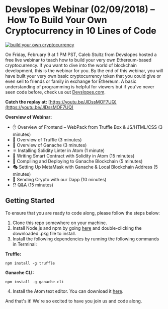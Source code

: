 # Devslopes Webinar (02/09/2018) – How To Build Your Own Cryptocurrency in 10 Lines of Code

[![build your own cryptocurrency](https://i.imgur.com/PxIK0qO.png)](https://zoom.us/webinar/register/WN_sON3e3jORtOVOaSy2nnOjw)

On Friday, February 9 at 1 PM PST, Caleb Stultz from Devslopes hosted a free live webinar to teach how to build your very own Ethereum-based cryptocurrency. If you want to dive into the world of blockchain development, this is the webinar for you. By the end of this webinar, you will have built your very own basic cryptocurrency token that you could give or even sell to friends or family in exchange for Ethereum. A basic understanding of programming is helpful for viewers but if you've never seen code before, check us out [Devslopes.com](www.devslopes.com).

**Catch the replay at:** [https://youtu.be/JlDssMOF7UQ](https://youtu.be/JlDssMOF7UQ)

**Overview of Webinar:**
* ✋ Overview of Frontend – WebPack from Truffle Box & JS/HTML/CSS (3 minutes)
* 🍬 Overview of Truffle (3 minutes)
* 🍫 Overview of Ganache (3 minutes)
* ⚛️ Installing Solidity Linter in Atom (1 minute)
* 📜 Writing Smart Contract with Solidity in Atom (15 minutes)
* 🔄 Compiling and Deploying to Ganache Blockchain (5 minutes)
* 🎭 Setting Up MetaMask with Ganache & Local Blockchain Address (5 minutes)
* 💸 Sending Crypto with our Dapp (10 minutes)
* ⁉️ Q&A (15 minutes)

## Getting Started

To ensure that you are ready to code along, please follow the steps below:

1. Clone this repo somewhere on your machine.
2. Install Node.js and npm by going [here](https://nodejs.org/dist/v8.9.4/node-v8.9.4.pkg) and double-clicking the downloaded .pkg file to install.
3. Install the following dependencies by running the following commands in Terminal:

**Truffle:**

`npm install -g truffle`

**Ganache CLI:**

`npm install -g ganache-cli`

4. Install the Atom text editor. You can download it [here](https://atom.io).

And that's it! We're so excited to have you join us and code along.
